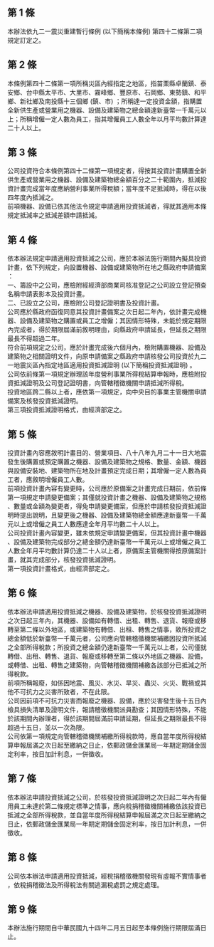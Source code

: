 第 1 條
-------
本辦法依九二一震災重建暫行條例 (以下簡稱本條例) 第四十二條第二項  
規定訂定之。

第 2 條
-------
本條例第四十二條第一項所稱災區內經指定之地區，指苗栗縣卓蘭鎮、泰  
安鄉、台中縣太平市、大里市、霧峰鄉、豐原市、石岡鄉、東勢鎮、和平  
鄉、新社鄉及南投縣十三個鄉 (鎮、市) ；所稱達一定投資金額，指購置  
全新供生產或營業用之機器、設備及建築物之總金額達新臺幣一千萬元以  
上；所稱增僱一定人數為員工，指其增僱員工人數全年以月平均數計算達  
二十人以上。

第 3 條
-------
公司投資符合本條例第四十二條第一項規定者，得按其投資計畫購置全新  
供生產或營業用之機器、設備及建築物總金額百分之二十範圍內，抵減投  
資計畫完成當年度應納營利事業所得稅額；當年度不足抵減時，得在以後  
四年度內抵減之。  
前項機器、設備已依其他法令規定申請適用投資抵減者，得就其適用本條  
規定抵減率之抵減差額申請抵減。

第 4 條
-------
依本辦法規定申請適用投資抵減之公司，應於本辦法施行期間內擬具投資  
計畫，依下列規定，向設置機器、設備或建築物所在地之縣政府申請備案  
：  
一、籌設中之公司，應檢附經經濟部商業司核准登記之公司設立登記預查  
    名稱申請表影本及投資計畫。  
二、已設立之公司，應檢附公司登記證明書及投資計畫。  
公司應於縣政府函復同意其投資計畫備案之次日起二年內，依計畫完成機  
器、設備及建築物之購置或員工之增僱；其因情形特殊，未能於規定期限  
內完成者，得於期限屆滿前敘明理由，向縣政府申請延長，但延長之期限  
最長不得超過二年。  
符合前項規定之公司，應於計畫完成後六個月內，檢附購置機器、設備及  
建築物之相關證明文件，向原申請備案之縣政府申請核發公司投資於九二  
一地震災區內指定地區適用投資抵減證明 (以下簡稱投資抵減證明) 。  
公司依前條第一項規定辦理該年度營利事業所得稅結算申報時，應檢附投  
資抵減證明及公司登記證明書，向管轄稽徵機關申請抵減所得稅。  
投資地區跨二縣以上者，應依第一項規定，向中央目的事業主管機關申請  
備案及核發投資抵減證明。  
第三項投資抵減證明格式，由經濟部定之。

第 5 條
-------
投資計畫內容應敘明計畫目的、營業項目、八十八年九月二十一日大地震  
發生後購置或預定購置之機器、設備及建築物之規格、數量、金額、機器  
與設備安裝地、建築物所在地及計畫預定完成日期；其增僱一定人數為員  
工者，應敘明增僱員工人數。  
前項投資計畫內容有變更時，公司應於原備案之計畫完成日期前，依前條  
第一項規定申請變更備案；其僅就投資計畫之機器、設備及建築物之規格  
、數量或金額為變更者，得免申請變更備案，但應於申請核發投資抵減證  
明時提出說明，且變更後之機器、設備及建築物總金額應達新臺幣一千萬  
元以上或增僱之員工人數應達全年月平均數二十人以上。  
公司投資計畫內容變更，雖未依規定申請變更備案，但其投資計畫中機器  
、設備及建築物完成部分之總金額仍達新臺幣一千萬元以上或增僱之員工  
人數全年月平均數計算仍達二十人以上者，原備案主管機關得按原備案計  
畫，就其完成部分，核發投資抵減證明。  
第一項投資計畫格式，由經濟部定之。

第 6 條
-------
依本辦法申請適用投資抵減之機器、設備及建築物，於核發投資抵減證明  
之次日起三年內，其機器、設備如有轉借、出租、轉售、退貨、報廢或移  
轉至第二條以外地區，或建築物有轉借、出租、轉售之情事，致所投資之  
總金額低於新臺幣一千萬元者，公司應向管轄稽徵機關補繳因投資所抵減  
之全部所得稅款；所投資之總金額仍達新臺幣一千萬元以上者，公司僅就  
轉借、出租、轉售、退貨、報廢或移轉至第二條以外地區之機器、設備，  
或轉借、出租、轉售之建築物，向管轄稽徵機關補繳各該部分已抵減之所  
得稅款。  
前項所稱報廢，如係因地震、風災、水災、旱災、蟲災、火災、戰禍或其  
他不可抗力之災害所致者，不在此限。  
公司因前項不可抗力災害而報廢之機器、設備，應於災害發生後十五日內  
檢具損失清單及證明文件，報請稽徵機關派員勘查；其因情形特殊，不能  
於該期間內辦理者，得於該期間屆滿前申請延期，但延長之期限最長不得  
超過十五日，並以一次為限。  
公司依第一項規定向管轄稽徵機關補繳所得稅款時，應自當年度所得稅結  
算申報屆滿之次日起至繳納之日止，依郵政儲金匯業局一年期定期儲金固  
定利率，按日加計利息，一併徵收。

第 7 條
-------
依本辦法申請投資抵減之公司，於核發投資抵減證明之次日起二年內有僱  
用員工未達於第二條規定標準之情事，應向稅捐稽徵機關補繳依該投資已  
抵減之全部所得稅款，並自當年度所得稅結算申報屆滿之次日起至繳納之  
日止，依郵政儲金匯業局一年期定期儲金固定利率，按日加計利息，一併  
徵收。

第 8 條
-------
公司依本辦法申請適用投資抵減，經稅捐稽徵機關發現有虛報不實情事者  
，依稅捐稽徵法及所得稅法有關逃漏稅處罰之規定處理。

第 9 條
-------
本辦法施行期間自中華民國九十四年二月五日起至本條例施行期限屆滿日  
止。

